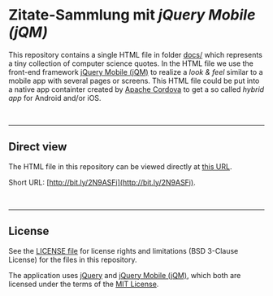 # Zitate-Sammlung mit *jQuery Mobile (jQM)*

This repository contains a single HTML file in folder [docs/](docs/ ) which 
represents a tiny collection of computer science quotes.
In the HTML file we use the front-end framework 
[jQuery Mobile (jQM)](http://jquerymobile.com) to realize
a *look & feel* similar to a mobile app with several pages or screens.
This HTML file could be put into a native app containter created by
[Apache Cordova](https://cordova.apache.org/) to get a so called *hybrid app* for Android and/or iOS.

<br>

----
## Direct view

The HTML file in this repository can be viewed directly at [this URL](https://mdecker-mobilecomputing.github.io/HTML_InfoZitate/index.html).

Short URL: [http://bit.ly/2N9ASFi](http://bit.ly/2N9ASFi).

<br>

----
## License

See the [LICENSE file](LICENSE.md) for license rights and limitations (BSD 3-Clause License)
for the files in this repository.

The application uses [jQuery](http://jquery.com/) and [jQuery Mobile (jQM)](http://jquerymobile.com), which both are licensed under the terms of the [MIT License](https://jquery.org/license/).

